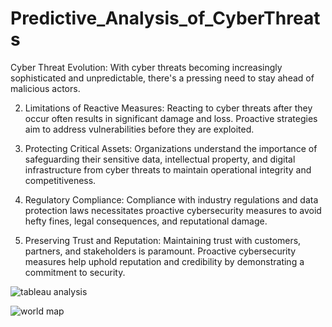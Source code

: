 # Predictive_Analysis_of_CyberThreats

Cyber Threat Evolution: With cyber threats becoming increasingly sophisticated and unpredictable, there's a pressing need to stay ahead of malicious actors.

2. Limitations of Reactive Measures: Reacting to cyber threats after they occur often results in significant damage and loss. Proactive strategies aim to address vulnerabilities before they are exploited.

3. Protecting Critical Assets: Organizations understand the importance of safeguarding their sensitive data, intellectual property, and digital infrastructure from cyber threats to maintain operational integrity and competitiveness.

4. Regulatory Compliance: Compliance with industry regulations and data protection laws necessitates proactive cybersecurity measures to avoid hefty fines, legal consequences, and reputational damage.

5. Preserving Trust and Reputation: Maintaining trust with customers, partners, and stakeholders is paramount. Proactive cybersecurity measures help uphold reputation and credibility by demonstrating a commitment to security.


![tableau analysis](https://github.com/user-attachments/assets/3b56616e-ec12-44b5-a57d-ceff2345d162)


![world map](https://github.com/user-attachments/assets/4595fd6e-99be-4aa1-8cb8-7706020c819f)
